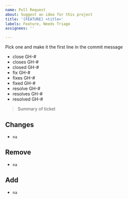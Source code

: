 ```yaml
---
name: Pull Request
about: Suggest an idea for this project
title: '[FEATURE] <title>'
labels: Feature, Needs Triage
assignees: ''

---
```


Pick one and make it the first line in the commit message
* close GH-#
* closes GH-#
* closed GH-#
* fix GH-#
* fixes GH-#
* fixed GH-#
* resolve GH-#
* resolves GH-#
* resolved GH-#

> Summary of ticket

## Changes

* `na`

## Remove

* `na`

## Add

* `na`
